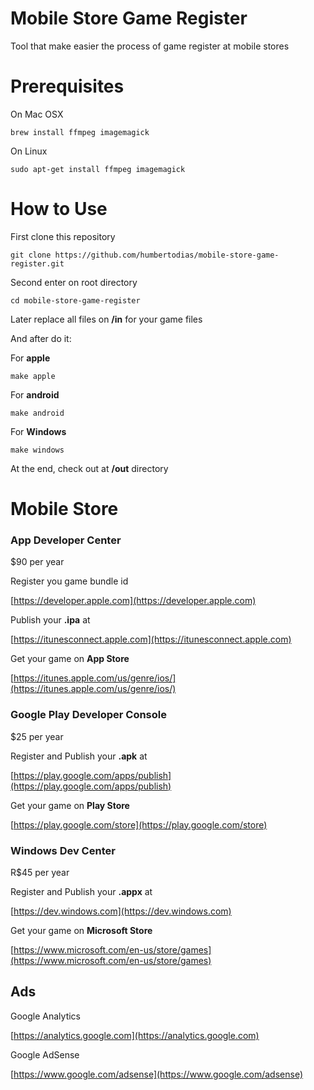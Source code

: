 # Mobile Store Game Register

Tool that make easier the process of game register at mobile stores

# Prerequisites

On Mac OSX

```
brew install ffmpeg imagemagick
```

On Linux

```
sudo apt-get install ffmpeg imagemagick
```


# How to Use

First clone this repository
```
git clone https://github.com/humbertodias/mobile-store-game-register.git
```
Second enter on root directory
```
cd mobile-store-game-register
```

Later replace all files on **/in** for your game files

And after do it:

For **apple**

```
make apple
```

For **android**

```
make android
```

For **Windows**

```
make windows
```

At the end, check out at **/out** directory

# Mobile Store

### App Developer Center
$90 per year

Register you game bundle id

[https://developer.apple.com](https://developer.apple.com)

Publish your **.ipa** at

[https://itunesconnect.apple.com](https://itunesconnect.apple.com)

Get your game on **App Store**

[https://itunes.apple.com/us/genre/ios/](https://itunes.apple.com/us/genre/ios/)

### Google Play Developer Console

$25 per year

Register and Publish your **.apk** at

[https://play.google.com/apps/publish](https://play.google.com/apps/publish)

Get your game on **Play Store**

[https://play.google.com/store](https://play.google.com/store)


### Windows Dev Center

R$45 per year

Register and Publish your **.appx** at

[https://dev.windows.com](https://dev.windows.com)

Get your game on **Microsoft Store**

[https://www.microsoft.com/en-us/store/games](https://www.microsoft.com/en-us/store/games)


## Ads

Google Analytics

[https://analytics.google.com](https://analytics.google.com)


Google AdSense

[https://www.google.com/adsense](https://www.google.com/adsense)



